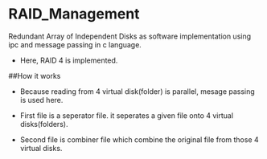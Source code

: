 # RAID_Management
Redundant Array of Independent Disks as software implementation using ipc and message passing in c language.

- Here, RAID 4 is implemented.

##How it works

- Because reading from 4 virtual disk(folder) is parallel, mesage passing is used here.

- First file is a seperator file. it seperates a given file onto 4 virtual disks(folders).
- Second file is combiner file which combine the original file from those 4 virtual disks.
